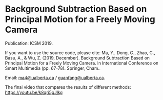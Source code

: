 # Background Subtraction Based on Principal Motion for a Freely Moving Camera
Publication: ICSM 2019. 

If you want to use the source code, please cite: Ma, Y., Dong, G., Zhao, C., Basu, A., & Wu, Z. (2019, December). Background Subtraction Based on Principal Motion for a Freely Moving Camera. In International Conference on Smart Multimedia (pp. 67-78). Springer, Cham..

Email: ma4@ualberta.ca / guanfang@ualberta.ca.

The final video that compares the results of different methods: https://youtu.be/k8qri5gJlkg

